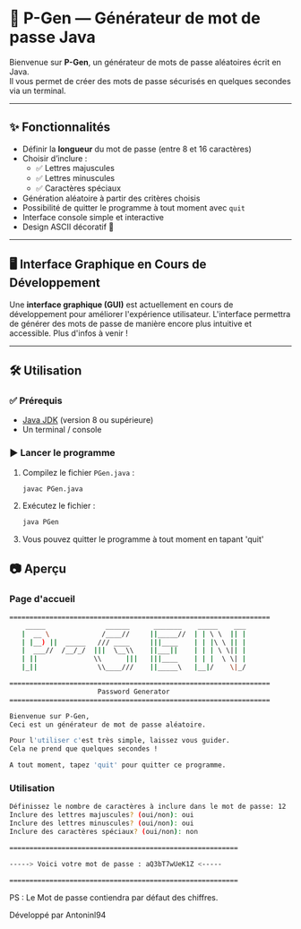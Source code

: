 
# 🔐 P-Gen — Générateur de mot de passe Java

Bienvenue sur **P-Gen**, un générateur de mots de passe aléatoires écrit en Java.  
Il vous permet de créer des mots de passe sécurisés en quelques secondes via un terminal.

---

## ✨ Fonctionnalités

- Définir la **longueur** du mot de passe (entre 8 et 16 caractères)
- Choisir d’inclure :
  - ✅ Lettres majuscules
  - ✅ Lettres minuscules
  - ✅ Caractères spéciaux
- Génération aléatoire à partir des critères choisis
- Possibilité de quitter le programme à tout moment avec `quit`
- Interface console simple et interactive
- Design ASCII décoratif 🎨

---

## 🖥️ Interface Graphique en Cours de Développement
Une **interface graphique (GUI)** est actuellement en cours de développement pour améliorer l'expérience utilisateur. L'interface permettra de générer des mots de passe de manière encore plus intuitive et accessible. Plus d'infos à venir !

---

## 🛠️ Utilisation

### ✅ Prérequis

- [Java JDK](https://www.oracle.com/java/technologies/javase-jdk11-downloads.html) (version 8 ou supérieure)
- Un terminal / console

### ▶️ Lancer le programme

1. Compilez le fichier `PGen.java` :
   ```bash
   javac PGen.java
2. Exécutez le fichier :
   ```bash
   java PGen
3. Vous pouvez quitter le programme à tout moment en tapant 'quit'

## 📷 Aperçu
  ### Page d'accueil
  ```bash
  =================================================================  
      _____               ______      _______    _____    ___       
     |  __ \             /____//     ||_____//  | | \ \  || |  
     | |__) ||  _____   /// ____     |||____    | | |\ \ || |    
     |  ___//  /__/_/  |||  \__\\    ||___||    | | | \ \|| |
     | ||              \\      |||   |||____    | | |  \ \| | 
     |_||               \\____///    ||_____\   |__|/    \|_/ 
  
  =================================================================  
                        Password Generator                           
  =================================================================  
  
  Bienvenue sur P-Gen,
  Ceci est un générateur de mot de passe aléatoire.
  
  Pour l'utiliser c'est très simple, laissez vous guider.
  Cela ne prend que quelques secondes !

  A tout moment, tapez 'quit' pour quitter ce programme.
  ```
  ### Utilisation
  ```bash
  Définissez le nombre de caractères à inclure dans le mot de passe: 12
  Inclure des lettres majuscules? (oui/non): oui
  Inclure des lettres minuscules? (oui/non): oui
  Inclure des caractères spéciaux? (oui/non): non
  
  =========================================================
  
  -----> Voici votre mot de passe : aQ3bT7wUeK1Z <-----
  
  =========================================================
  ```
  PS : Le Mot de passe contiendra par défaut des chiffres.
  
Développé par Antoninl94
